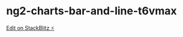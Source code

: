 # ng2-charts-bar-and-line-t6vmax

[Edit on StackBlitz ⚡️](https://stackblitz.com/edit/ng2-charts-bar-and-line-t6vmax)